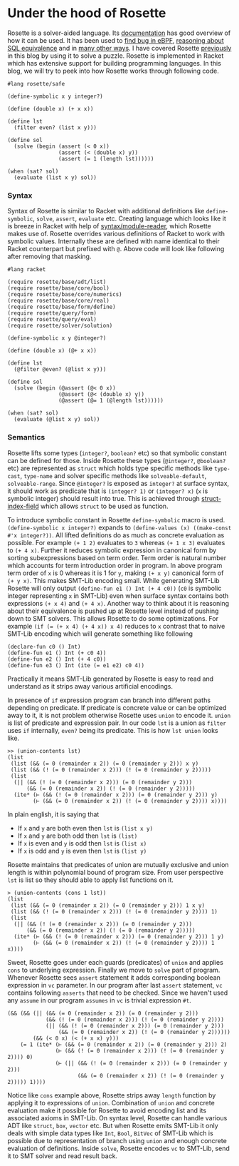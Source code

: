 # Under the hood of Rosette

Rosette is a solver-aided language. Its [documentation](https://docs.racket-lang.org/rosette-guide/index.html) has good overview of how it can
be used. It has been used to [find bug in eBPF](https://github.com/uw-unsat/jitterbug), [reasoning about SQL equivalence](https://medium.com/@uwdb/introducing-cosette-527898504bd6)
and in [many other ways](https://emina.github.io/rosette/apps.html). I have covered Rosette [previously](https://rdivyanshu.github.io/ma122.html) in this blog by using it to solve a puzzle. Rosette is implemented
in Racket which has extensive support for building programming languages. In this blog, we will try to peek into how Rosette works through following code.

```
#lang rosette/safe

(define-symbolic x y integer?)

(define (double x) (+ x x))

(define lst
  (filter even? (list x y)))

(define sol
  (solve (begin (assert (< 0 x))
                (assert (< (double x) y))
                (assert (= 1 (length lst))))))

(when (sat? sol)
  (evaluate (list x y) sol))
```

### Syntax
Syntax of Rosette is similar to Racket with additional definitions like `define-symbolic`, `solve`, `assert`, 
`evaluate` etc. Creating language which looks like it is breeze in Racket with help of [syntax/module-reader](https://docs.racket-lang.org/guide/syntax_module-reader.html), which Rosette makes use of. Rosette overrides various definitions of Racket to work with symbolic values. 
Internally these are defined with name identical to their Racket counterpart but prefixed with `@`. Above code will look like following 
after removing that masking.

```
#lang racket

(require rosette/base/adt/list)
(require rosette/base/core/bool)
(require rosette/base/core/numerics)
(require rosette/base/core/real)
(require rosette/base/form/define)
(require rosette/query/form)
(require rosette/query/eval)
(require rosette/solver/solution)

(define-symbolic x y @integer?)

(define (double x) (@+ x x))

(define lst
  (@filter @even? (@list x y)))

(define sol
  (solve (begin (@assert (@< 0 x))
                (@assert (@< (double x) y))
                (@assert (@= 1 (@length lst))))))

(when (sat? sol)
  (evaluate (@list x y) sol))
```

### Semantics

Rosette lifts some types (`integer?`, `boolean?` etc) so that symbolic constant can be defined for those. 
Inside Rosette these types (`@integer?`, `@boolean?` etc) are represented as `struct` which holds type specific methods 
like `type-cast`, `type-name` and solver specific methods like `solveable-default`, `solveable-range`. 
Since `@integer?` is exposed as `integer?` at surface syntax, it should work as predicate that is `(integer? 1)` or `(integer? x)` 
(`x` is symbolic integer) should result into true. This is achieved through [struct-index-field](https://docs.racket-lang.org/reference/define-struct.html#%28form._%28%28lib._racket%2Fprivate%2Fbase..rkt%29._struct-field-index%29%29) which allows `struct` to be used as function.

To introduce symbolic constant in Rosette `define-symbolic` macro is used.
`(define-symbolic x integer?)` expands to `(define-values (x) ((make-const #'x integer?))`. All lifted definitions
do as much as concrete evaluation as possible. For example `(+ 1 2)` evaluates to `3`
whereas `(+ 1 x 3)` evaluates to `(+ 4 x)`. Further it reduces 
 symbolic expression in canonical form by sorting subexpressions based on term order. Term order is natural
number which accounts for term introduction order in program. In above program term order of `x` is 0 whereas it is 1 for `y`,
making `(+ x y)` canonical form of `(+ y x)`. This makes SMT-Lib encoding small. While generating SMT-Lib Rosette will only output 
`(define-fun e1 () Int (+ 4 c0))` (`c0` is symbolic integer representing `x` in SMT-Lib) 
even when surface syntax contains both expressions `(+ x 4)` and `(+ 4 x)`.
Another way to think about it is reasoning about their equivalence is pushed up at Rosette level instead of 
pushing down to SMT solvers. This allows Rosette to do some optimizations. For example `(if (= (+ x 4) (+ 4 x)) x 4)` 
reduces to `x` contrast that to naive SMT-Lib encoding which will generate something like following

```
(declare-fun c0 () Int)
(define-fun e1 () Int (+ c0 4))
(define-fun e2 () Int (+ 4 c0))
(define-fun e3 () Int (ite (= e1 e2) c0 4))
```

Practically it means SMT-Lib generated by Rosette is easy to read and understand as it strips away various artificial
encodings.

In presence of `if` expression program can branch into different paths depending on predicate. If predicate is concrete value
or can be optimized away to it, it is not problem otherwise Rosette uses `union` to encode it. `union` is list of 
predicate and expression pair. In our code `lst` is a union  as `filter` uses `if` internally, `even?` being its predicate. 
This is how `lst union` looks like.

```
>> (union-contents lst)
(list
 (list (&& (= 0 (remainder x 2)) (= 0 (remainder y 2))) x y)
 (list (&& (! (= 0 (remainder x 2))) (! (= 0 (remainder y 2)))))
 (list
  (|| (&& (! (= 0 (remainder x 2))) (= 0 (remainder y 2))) 
      (&& (= 0 (remainder x 2)) (! (= 0 (remainder y 2)))))
  (ite* (⊢ (&& (! (= 0 (remainder x 2))) (= 0 (remainder y 2))) y) 
        (⊢ (&& (= 0 (remainder x 2)) (! (= 0 (remainder y 2)))) x))))

```

In plain english, it is saying that

* If `x` and `y` are both even then `lst` is `(list x y)`
* If `x` and `y` are both odd then `lst` is `(list)`
* If `x` is even and `y` is odd then `lst` is `(list x)`
* If `x` is odd and `y` is even then `lst` is `(list y)`

Rosette maintains that predicates of union are mutually exclusive and union length 
is within polynomial bound of program size. From user perspective `lst` is 
list so they should able to apply list functions on it.

```
> (union-contents (cons 1 lst))
(list
 (list (&& (= 0 (remainder x 2)) (= 0 (remainder y 2))) 1 x y)
 (list (&& (! (= 0 (remainder x 2))) (! (= 0 (remainder y 2)))) 1)
 (list
  (|| (&& (! (= 0 (remainder x 2))) (= 0 (remainder y 2))) 
      (&& (= 0 (remainder x 2)) (! (= 0 (remainder y 2)))))
  (ite* (⊢ (&& (! (= 0 (remainder x 2))) (= 0 (remainder y 2))) 1 y) 
        (⊢ (&& (= 0 (remainder x 2)) (! (= 0 (remainder y 2)))) 1 x))))

```

Sweet, Rosette goes under each guards (predicates) of `union` and applies `cons` to underlying
expression. Finally we move to `solve` part of program. Whenever Rosette sees `assert` statement
it adds corresponding boolean expression in `vc` parameter. In our program after last `assert`
statement, `vc` contains following `asserts` that need to be checked. Since we haven't used any
`assume` in our program `assumes` in `vc` is trivial expression `#t`. 

```
(&& (&& (|| (&& (= 0 (remainder x 2)) (= 0 (remainder y 2)))
            (&& (! (= 0 (remainder x 2))) (! (= 0 (remainder y 2))))
            (|| (&& (! (= 0 (remainder x 2))) (= 0 (remainder y 2)))
                (&& (= 0 (remainder x 2)) (! (= 0 (remainder y 2))))))
        (&& (< 0 x) (< (+ x x) y)))
    (= 1 (ite* (⊢ (&& (= 0 (remainder x 2)) (= 0 (remainder y 2))) 2)
               (⊢ (&& (! (= 0 (remainder x 2))) (! (= 0 (remainder y 2)))) 0)
               (⊢ (|| (&& (! (= 0 (remainder x 2))) (= 0 (remainder y 2)))
                      (&& (= 0 (remainder x 2)) (! (= 0 (remainder y 2))))) 1))))

```
Notice like  `cons` example above, Rosette strips away `length` function by applying it to expressions of `union`.
Combination of `union` and concrete evaluation make it possible for Rosette to avoid encoding
list and its associated axioms in SMT-Lib. On
syntax level, Rosette can handle various ADT like `struct`, `box`, `vector` etc. But when Rosette emits SMT-Lib
it only deals with simple data types like `Int`, `Bool`, `BitVec` of SMT-Lib which is possible due to representation of
branch using `union` and enough concrete evaluation of definitions. Inside `solve`, Rosette encodes `vc` to SMT-Lib, 
send it to SMT solver and read result back.